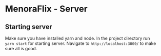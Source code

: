 # MenoraFlix - Server


## Starting server

Make sure you have installed yarn and node.
In the project directory  run `yarn start` for starting server. Navigate to `http://localhost:3000/` to make sure all is good.






